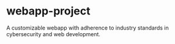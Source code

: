 # webapp-project
A customizable webapp with adherence to industry standards in cybersecurity and web development. 
